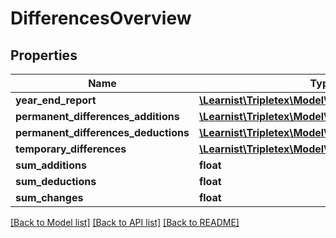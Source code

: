 # DifferencesOverview

## Properties
Name | Type | Description | Notes
------------ | ------------- | ------------- | -------------
**year_end_report** | [**\Learnist\Tripletex\Model\YearEndReport**](YearEndReport.md) |  | [optional] 
**permanent_differences_additions** | [**\Learnist\Tripletex\Model\PermanentDifferences[]**](PermanentDifferences.md) |  | [optional] 
**permanent_differences_deductions** | [**\Learnist\Tripletex\Model\PermanentDifferences[]**](PermanentDifferences.md) |  | [optional] 
**temporary_differences** | [**\Learnist\Tripletex\Model\TemporaryDifferences[]**](TemporaryDifferences.md) |  | [optional] 
**sum_additions** | **float** |  | [optional] 
**sum_deductions** | **float** |  | [optional] 
**sum_changes** | **float** |  | [optional] 

[[Back to Model list]](../../README.md#documentation-for-models) [[Back to API list]](../../README.md#documentation-for-api-endpoints) [[Back to README]](../../README.md)

